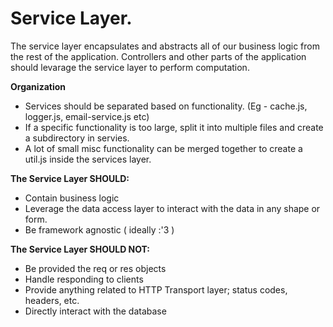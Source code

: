 # Service Layer.

The service layer encapsulates and abstracts all of our business logic from the rest of the application. Controllers and other parts of the application should levarage the service layer to perform computation.

**Organization**

- Services should be separated based on functionality. (Eg - cache.js, logger.js, email-service.js etc)
- If a specific functionality is too large, split it into multiple files and create a subdirectory in servies.
- A lot of small misc functionality can be merged together to create a util.js inside the services layer. 

**The Service Layer SHOULD:**

- Contain business logic
- Leverage the data access layer to interact with the data in any shape or form.
- Be framework agnostic ( ideally :'3 )

**The Service Layer SHOULD NOT:**
- Be provided the req or res objects
- Handle responding to clients
- Provide anything related to HTTP Transport layer; status codes, headers, etc.
- Directly interact with the database